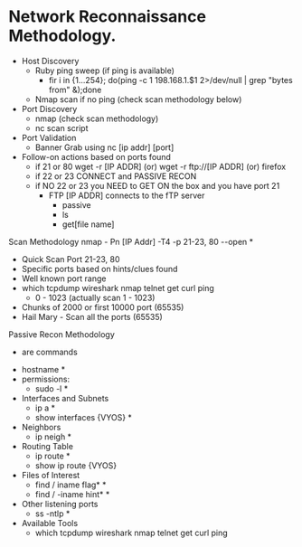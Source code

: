 # Network Reconnaissance Methodology.

  - Host Discovery
    - Ruby ping sweep (if ping is available)
      - fir i in {1...254}; do(ping -c 1 198.168.1.$1 2>/dev/null | grep "bytes from" &);done
    - Nmap scan if no ping (check scan methodology below) 
  - Port Discovery
    - nmap (check scan methodology)
    - nc scan script
  - Port Validation
    - Banner Grab using nc [ip addr] [port]
  - Follow-on actions based on ports found
    - if 21 or 80 wget -r [IP ADDR] (or) wget -r ftp://[IP ADDR] (or) firefox
    - if 22 or 23 CONNECT and PASSIVE RECON
    - if NO 22 or 23 you NEED to GET ON the box and you have port 21
      - FTP [IP ADDR] connects to the fTP server
        - passive
        - ls
        - get[file name]


Scan Methodology
  nmap - Pn [IP Addr] -T4 -p 21-23, 80 --open *

  - Quick Scan Port 21-23, 80
  - Specific ports based on hints/clues found
  - Well known port range
  - which tcpdump wireshark nmap telnet get curl ping 
      - 0 - 1023 (actually scan 1 - 1023)
  - Chunks of 2000 or first 10000 port (65535)
  - Hail Mary - Scan all the ports (65535)

Passive Recon Methodology
  * are commands

  - hostname *
  - permissions:
    - sudo -l *
  - Interfaces and Subnets
    - ip a *
    - show interfaces {VYOS} *
  - Neighbors
    - ip neigh *
  - Routing Table
    - ip route *
    - show ip route {VYOS}
  - Files of Interest
    - find / iname flag* *
    - find / -iname hint* *
  - Other listening ports
    - ss -ntlp *
  - Available Tools
    - which tcpdump wireshark nmap telnet get curl ping
